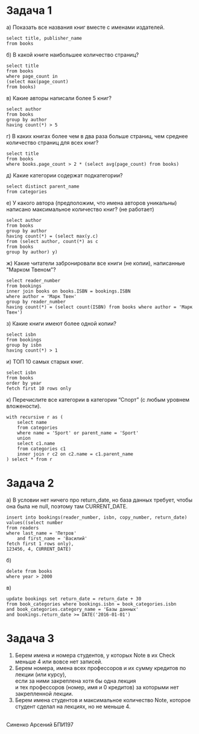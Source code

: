 ﻿# Задача 1

а) Показать все названия книг вместе с именами издателей.

    select title, publisher_name
	from books

б) В какой книге наибольшее количество страниц?

    select title
	from books
	where page_count in
	(select max(page_count)
	from books)
	
в) Какие авторы написали более 5 книг?

    select author
	from books
	group by author
	having count(*) > 5
	
г) В каких книгах более чем в два раза больше страниц, чем среднее количество страниц для всех книг?

    select title
	from books
	where books.page_count > 2 * (select avg(page_count) from books)
	
д) Какие категории содержат подкатегории?

    select distinct parent_name
	from categories
	
е) У какого автора (предположим, что имена авторов уникальны) написано максимальное количество книг? (не работает)

    select author
	from books
	group by author
	having count(*) = (select max(y.c)
	from (select author, count(*) as c
	from books
	group by author) y)


ж) Какие читатели забронировали все книги (не копии), написанные "Марком Твеном"?

    select reader_number
	from bookings
	inner join books on books.ISBN = bookings.ISBN
	where author = 'Марк Твен'
	group by reader_number
	having count(*) = (select count(ISBN) from books where author = 'Марк Твен')

з) Какие книги имеют более одной копии?

    select isbn
	from bookings
	group by isbn
	having count(*) > 1
	
и) ТОП 10 самых старых книг.

    select isbn
	from books
	order by year
	fetch first 10 rows only
	
к) Перечислите все категории в категории “Спорт” (с любым уровнем вложености).

	with recursive r as (
		select name
		from categories
		where name = 'Sport' or parent_name = 'Sport'
		union
		select c1.name
		from categories c1
		inner join r c2 on c2.name = c1.parent_name
	) select * from r

# Задача 2

а) В условии нет ничего про return_date, но база данных требует, чтобы она была не null, поэтому там CURRENT_DATE.

	insert into bookings(reader_number, isbn, copy_number, return_date)
	values((select number
	from readers
	where last_name = 'Петров'
		and first_name = 'Василий'
	fetch first 1 rows only),
	123456, 4, CURRENT_DATE)

б)

	delete from books
	where year > 2000

в) 

	update bookings set return_date = return_date + 30
	from book_categories where bookings.isbn = book_categories.isbn
    and book_categories.category_name = 'Базы данных'
    and bookings.return_date >= DATE('2016-01-01')

# Задача 3

1. Берем имена и номера студентов, у которых Note в их Check меньше 4 или вовсе нет записей.<br>
2. Берем номера, имена всех профессоров и их сумму кредитов по лекции (или курсу),<br>
	если за ними закреплена хотя бы одна лекция <br>
	и тех профессоров (номер, имя и 0 кредитов) за которыми нет закрепленной лекции.<br>
3. Берем имена студентов и максимальное количество Note, которое студент сделал на лекциях, но не меньше 4.<br>
<br>
Синенко Арсений БПИ197